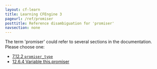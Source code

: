 ```yaml
---
layout: cf-learn
title: Learning CFEngine 3
pageurl: /ref/promiser
posttitle: Reference disambiguation for 'promiser'
navsection: none
---
```


The term 'promiser' could refer to several sections in the documentation. Please choose one:

- [7.12.2 <code>promiser_type</code>](https://cfengine.com/manuals/cf3-reference#promiser_type-in-outputs)
- [12.6.4 Variable this.promiser](https://cfengine.com/manuals/cf3-reference#Variable-this.promiser)
